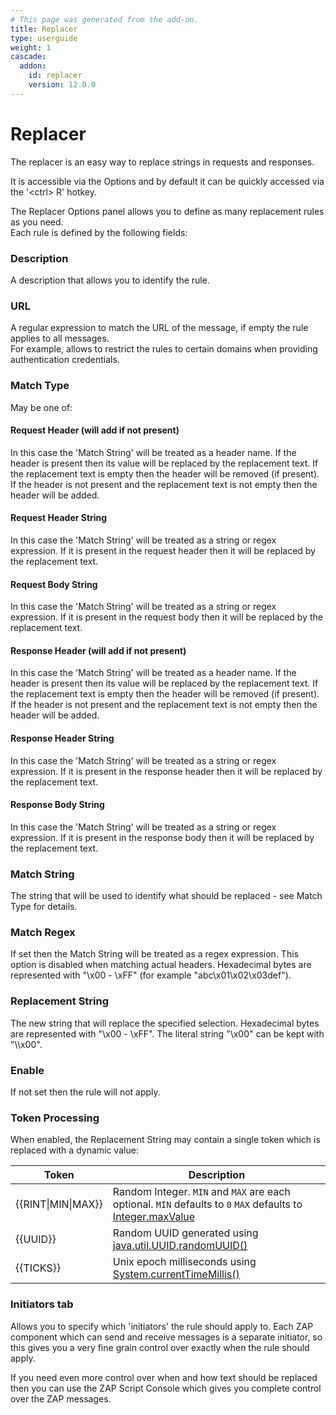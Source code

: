 ```yaml
---
# This page was generated from the add-on.
title: Replacer
type: userguide
weight: 1
cascade:
  addon:
    id: replacer
    version: 12.0.0
---
```


# Replacer

The replacer is an easy way to replace strings in requests and responses.

It is accessible via the Options and by default it can be quickly accessed via the '\<ctrl\> R' hotkey.

The Replacer Options panel allows you to define as many replacement rules as you need.  
Each rule is defined by the following fields:

### Description

A description that allows you to identify the rule.

### URL

A regular expression to match the URL of the message, if empty the rule applies to all messages.  
For example, allows to restrict the rules to certain domains when providing authentication credentials.

### Match Type

May be one of:

#### Request Header (will add if not present)

In this case the 'Match String' will be treated as a header name. If the header is present then its value will be replaced by the replacement text. If the replacement text is empty then the header will be removed (if present). If the header is not present and the replacement text is not empty then the header will be added.

#### Request Header String

In this case the 'Match String' will be treated as a string or regex expression. If it is present in the request header then it will be replaced by the replacement text.

#### Request Body String

In this case the 'Match String' will be treated as a string or regex expression. If it is present in the request body then it will be replaced by the replacement text.

#### Response Header (will add if not present)

In this case the 'Match String' will be treated as a header name. If the header is present then its value will be replaced by the replacement text. If the replacement text is empty then the header will be removed (if present). If the header is not present and the replacement text is not empty then the header will be added.

#### Response Header String

In this case the 'Match String' will be treated as a string or regex expression. If it is present in the response header then it will be replaced by the replacement text.

#### Response Body String

In this case the 'Match String' will be treated as a string or regex expression. If it is present in the response body then it will be replaced by the replacement text.

### Match String

The string that will be used to identify what should be replaced - see Match Type for details.

### Match Regex

If set then the Match String will be treated as a regex expression. This option is disabled when matching actual headers. Hexadecimal bytes are represented with "\\x00 - \\xFF" (for example "abc\\x01\\x02\\x03def").

### Replacement String

The new string that will replace the specified selection.
Hexadecimal bytes are represented with "\\x00 - \\xFF".
The literal string "\\x00" can be kept with "\\\\x00".

### Enable

If not set then the rule will not apply.

### Token Processing

When enabled, the Replacement String may contain a single token which is replaced with a dynamic value:

|       Token        |                                                                                                Description                                                                                                |
|--------------------|-----------------------------------------------------------------------------------------------------------------------------------------------------------------------------------------------------------|
| {{RINT\|MIN\|MAX}} | Random Integer. `MIN` and `MAX` are each optional. `MIN` defaults to `0` `MAX` defaults to [Integer.maxValue](https://docs.oracle.com/javase/8/docs/api/constant-values.html#java.lang.Integer.MAX_VALUE) |
| {{UUID}}           | Random UUID generated using [java.util.UUID.randomUUID()](https://docs.oracle.com/javase/8/docs/api/java/util/UUID.html#randomUUID--)                                                                     |
| {{TICKS}}          | Unix epoch milliseconds using [System.currentTimeMillis()](https://docs.oracle.com/javase/8/docs/api/java/lang/System.html#currentTimeMillis--)                                                           |

### Initiators tab

Allows you to specify which 'initiators' the rule should apply to. Each ZAP component which can send and receive messages is a separate initiator, so this gives you a very fine grain control over exactly when the rule should apply.

If you need even more control over when and how text should be replaced then you can use the ZAP Script Console which
gives you complete control over the ZAP messages.
